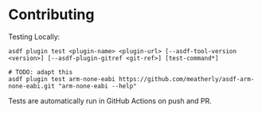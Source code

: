 # Contributing

Testing Locally:

```shell
asdf plugin test <plugin-name> <plugin-url> [--asdf-tool-version <version>] [--asdf-plugin-gitref <git-ref>] [test-command*]

# TODO: adapt this
asdf plugin test arm-none-eabi https://github.com/meatherly/asdf-arm-none-eabi.git "arm-none-eabi --help"
```

Tests are automatically run in GitHub Actions on push and PR.
